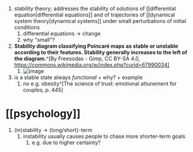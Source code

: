 1. stability theory; addresses the stability of solutions of [[differential equation|differential equations]] and of trajectories of [[dynamical system theory|dynamical systems]] under small perturbations of initial conditions
	1. differential equations → change
	2. why "small"?
2. **Stability diagram classifying Poincaré maps as stable or unstable according to their features. Stability generally increases to the left of the diagram.**^[By Freesodas - Gimp, CC BY-SA 4.0, https://commons.wikimedia.org/w/index.php?curid=67990034]
	1. ![image](https://upload.wikimedia.org/wikipedia/commons/thumb/3/3b/Stability_Diagram.png/640px-Stability_Diagram.png)
3. is a stable state always *functional* + why? + example
	1. no e.g. obesity^[The science of trust: emotional attunement for couples, p. 445]

# [[psychology]]
1. (in)stability → {long/short}-term
	1. instability usually causes people to chase more shorter-term goals
		1. e.g. due to higher certainty?